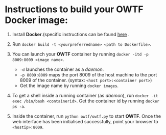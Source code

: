 Instructions to build your OWTF Docker image:
===

1. Install **Docker**.(specific instructions can be found [here](https://docs.docker.com/installation/) .

2. Run `docker build -t <yourpreferredname> <path to Dockerfile>`.

3. You can launch your **OWTF** container by running `docker -itd -p 8009:8009 <image name>`.
   - `-d` launches the container as a *daemon*.
   - `-p 8009:8009` maps the port 8009 of the host machine to the port 8009 of the container. (syntax: `<host port>:<container port>`)
   - Get the image name by running `docker images`.

4. To get a shell inside a running container (as *daemon*), run `docker -it exec /bin/bash <containerid>`. Get the container id by running `docker ps -a`.

5. Inside the container, run `python owtf/owtf.py` to start **OWTF**. Once the web interface has been initialised successfully, point your browser to `<hostip>:8009`.

